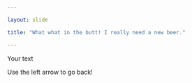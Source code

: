 ```yaml
---

layout: slide

title: "What what in the butt! I really need a new beer."

---
```


Your text

Use the left arrow to go back!

